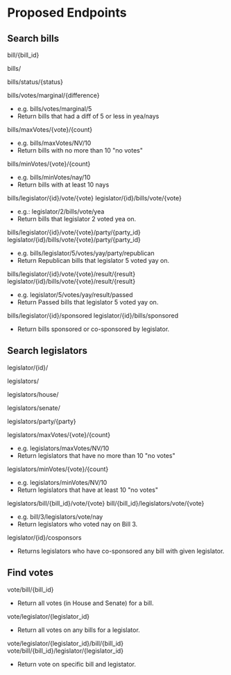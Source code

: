 Proposed Endpoints
==================

Search bills
------------
bill/{bill_id}

bills/

bills/status/{status}

bills/votes/marginal/{difference}
-	e.g. bills/votes/marginal/5
-	Return bills that had a diff of 5 or less in yea/nays

bills/maxVotes/{vote}/{count}
-	e.g. bills/maxVotes/NV/10
-	Return bills with no more than 10 "no votes"

bills/minVotes/{vote}/{count}
-	e.g. bills/minVotes/nay/10
-	Return bills with at least 10 nays

bills/legislator/{id}/vote/{vote}
legislator/{id}/bills/vote/{vote}
-	e.g.: legislator/2/bills/vote/yea
-	Return bills that legislator 2 voted yea on.

bills/legislator/{id}/vote/{vote}/party/{party_id}
legislator/{id}/bills/vote/{vote}/party/{party_id}
-	e.g. bills/legislator/5/votes/yay/party/republican
-	Return Republican bills that legislator 5 voted yay on.

bills/legislator/{id}/vote/{vote}/result/{result}
legislator/{id}/bills/vote/{vote}/result/{result}
-	e.g. legislator/5/votes/yay/result/passed
-	Return Passed bills that legislator 5 voted yay on.

bills/legislator/{id}/sponsored
legislator/{id}/bills/sponsored
-	Return bills sponsored or co-sponsored by legislator.


Search legislators
------------------
legislator/{id}/

legislators/

legislators/house/

legislators/senate/

legislators/party/{party}

legislators/maxVotes/{vote}/{count}
-	e.g. legislators/maxVotes/NV/10
-	Return legislators that have no more than 10 "no votes"

legislators/minVotes/{vote}/{count}
-	e.g. legislators/minVotes/NV/10
-	Return legislators that have at least 10 "no votes"

legislators/bill/{bill_id}/vote/{vote}
bill/{bill_id}/legislators/vote/{vote}
-	e.g. bill/3/legislators/vote/nay
-	Return legislators who voted nay on Bill 3.

legislator/{id}/cosponsors
-	Returns legislators who have co-sponsored any bill with given legislator.

Find votes
----------
vote/bill/{bill_id}
-	Return all votes (in House and Senate) for a bill.

vote/legislator/{legislator_id}
-	Return all votes on any bills for a legislator.

vote/legislator/{legislator_id}/bill/{bill_id}
vote/bill/{bill_id}/legislator/{legislator_id}
-	Return vote on specific bill and legistator.